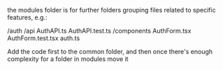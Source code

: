 the modules folder is for further folders grouping files related to specific features, e.g.:

/auth
    /api
        AuthAPI.ts
        AuthAPI.test.ts
    /components
        AuthForm.tsx
        AuthForm.test.tsx
    auth.ts

Add the code first to the common folder, and then once there's enough complexity for a folder in modules move it